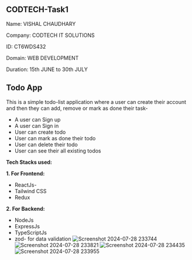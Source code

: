 ## CODTECH-Task1

Name: VISHAL CHAUDHARY

Company: CODTECH IT SOLUTIONS

ID: CT6WDS432

Domain: WEB DEVELOPMENT

Duration: 15th JUNE to 30th JULY


## Todo App

This is a simple todo-list application where a user can create their account and then they can add, remove or mark as done their task-
 
 - A user can Sign up
 - A user can Sign in
 - User can create todo
 - User can mark as done their todo
 - User can delete their todo
 - User can see their all existing todos

**Tech Stacks used:**

**1. For Frontend:**

 - ReactJs- 
 - Tailwind CSS
 - Redux
 
**2. For Backend:** 

 - NodeJs
 - ExpressJs
 - TypeScriptJs
 - zod- for data validation
![Screenshot 2024-07-28 233744](https://github.com/user-attachments/assets/040ccd06-f57f-4b21-b0b2-390865e337da)
![Screenshot 2024-07-28 233821](https://github.com/user-attachments/assets/df4061bc-b0ea-4613-9402-24aad17089cb)
![Screenshot 2024-07-28 234435](https://github.com/user-attachments/assets/468c264a-171d-452d-9b33-c4be7afc92eb)
![Screenshot 2024-07-28 233955](https://github.com/user-attachments/assets/6a14d1b8-c9dd-492d-8e3e-1afd11d9ec10)
